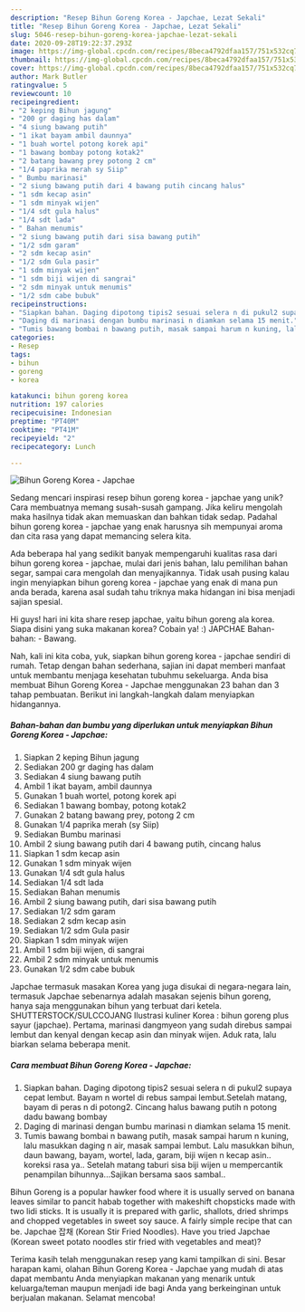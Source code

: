 ```yaml
---
description: "Resep Bihun Goreng Korea - Japchae, Lezat Sekali"
title: "Resep Bihun Goreng Korea - Japchae, Lezat Sekali"
slug: 5046-resep-bihun-goreng-korea-japchae-lezat-sekali
date: 2020-09-28T19:22:37.293Z
image: https://img-global.cpcdn.com/recipes/8beca4792dfaa157/751x532cq70/bihun-goreng-korea-japchae-foto-resep-utama.jpg
thumbnail: https://img-global.cpcdn.com/recipes/8beca4792dfaa157/751x532cq70/bihun-goreng-korea-japchae-foto-resep-utama.jpg
cover: https://img-global.cpcdn.com/recipes/8beca4792dfaa157/751x532cq70/bihun-goreng-korea-japchae-foto-resep-utama.jpg
author: Mark Butler
ratingvalue: 5
reviewcount: 10
recipeingredient:
- "2 keping Bihun jagung"
- "200 gr daging has dalam"
- "4 siung bawang putih"
- "1 ikat bayam ambil daunnya"
- "1 buah wortel potong korek api"
- "1 bawang bombay potong kotak2"
- "2 batang bawang prey potong 2 cm"
- "1/4 paprika merah sy Siip"
- " Bumbu marinasi"
- "2 siung bawang putih dari 4 bawang putih cincang halus"
- "1 sdm kecap asin"
- "1 sdm minyak wijen"
- "1/4 sdt gula halus"
- "1/4 sdt lada"
- " Bahan menumis"
- "2 siung bawang putih dari sisa bawang putih"
- "1/2 sdm garam"
- "2 sdm kecap asin"
- "1/2 sdm Gula pasir"
- "1 sdm minyak wijen"
- "1 sdm biji wijen di sangrai"
- "2 sdm minyak untuk menumis"
- "1/2 sdm cabe bubuk"
recipeinstructions:
- "Siapkan bahan. Daging dipotong tipis2 sesuai selera n di pukul2 supaya cepat lembut. Bayam n wortel di rebus sampai lembut.Setelah matang, bayam di peras n di potong2. Cincang halus bawang putih n potong dadu bawang bombay"
- "Daging di marinasi dengan bumbu marinasi n diamkan selama 15 menit."
- "Tumis bawang bombai n bawang putih, masak sampai harum n kuning, lalu masukkan daging n air, masak sampai lembut. Lalu masukkan bihun, daun bawang, bayam, wortel, lada, garam, biji wijen n kecap asin.. koreksi rasa ya.. Setelah matang taburi sisa biji wijen u mempercantik penampilan bihunnya...Sajikan bersama saos sambal.."
categories:
- Resep
tags:
- bihun
- goreng
- korea

katakunci: bihun goreng korea 
nutrition: 197 calories
recipecuisine: Indonesian
preptime: "PT40M"
cooktime: "PT41M"
recipeyield: "2"
recipecategory: Lunch

---
```



![Bihun Goreng Korea - Japchae](https://img-global.cpcdn.com/recipes/8beca4792dfaa157/751x532cq70/bihun-goreng-korea-japchae-foto-resep-utama.jpg)

Sedang mencari inspirasi resep bihun goreng korea - japchae yang unik? Cara membuatnya memang susah-susah gampang. Jika keliru mengolah maka hasilnya tidak akan memuaskan dan bahkan tidak sedap. Padahal bihun goreng korea - japchae yang enak harusnya sih mempunyai aroma dan cita rasa yang dapat memancing selera kita.

Ada beberapa hal yang sedikit banyak mempengaruhi kualitas rasa dari bihun goreng korea - japchae, mulai dari jenis bahan, lalu pemilihan bahan segar, sampai cara mengolah dan menyajikannya. Tidak usah pusing kalau ingin menyiapkan bihun goreng korea - japchae yang enak di mana pun anda berada, karena asal sudah tahu triknya maka hidangan ini bisa menjadi sajian spesial.

Hi guys! hari ini kita share resep japchae, yaitu bihun goreng ala korea. Siapa disini yang suka makanan korea? Cobain ya! :) JAPCHAE Bahan-bahan: - Bawang.


Nah, kali ini kita coba, yuk, siapkan bihun goreng korea - japchae sendiri di rumah. Tetap dengan bahan sederhana, sajian ini dapat memberi manfaat untuk membantu menjaga kesehatan tubuhmu sekeluarga. Anda bisa membuat Bihun Goreng Korea - Japchae menggunakan 23 bahan dan 3 tahap pembuatan. Berikut ini langkah-langkah dalam menyiapkan hidangannya.

<!--inarticleads1-->

##### Bahan-bahan dan bumbu yang diperlukan untuk menyiapkan Bihun Goreng Korea - Japchae:

1. Siapkan 2 keping Bihun jagung
1. Sediakan 200 gr daging has dalam
1. Sediakan 4 siung bawang putih
1. Ambil 1 ikat bayam, ambil daunnya
1. Gunakan 1 buah wortel, potong korek api
1. Sediakan 1 bawang bombay, potong kotak2
1. Gunakan 2 batang bawang prey, potong 2 cm
1. Gunakan 1/4 paprika merah (sy Siip)
1. Sediakan  Bumbu marinasi
1. Ambil 2 siung bawang putih dari 4 bawang putih, cincang halus
1. Siapkan 1 sdm kecap asin
1. Gunakan 1 sdm minyak wijen
1. Gunakan 1/4 sdt gula halus
1. Sediakan 1/4 sdt lada
1. Sediakan  Bahan menumis
1. Ambil 2 siung bawang putih, dari sisa bawang putih
1. Sediakan 1/2 sdm garam
1. Sediakan 2 sdm kecap asin
1. Sediakan 1/2 sdm Gula pasir
1. Siapkan 1 sdm minyak wijen
1. Ambil 1 sdm biji wijen, di sangrai
1. Ambil 2 sdm minyak untuk menumis
1. Gunakan 1/2 sdm cabe bubuk


Japchae termasuk masakan Korea yang juga disukai di negara-negara lain, termasuk Japchae sebenarnya adalah masakan sejenis bihun goreng, hanya saja menggunakan bihun yang terbuat dari ketela. SHUTTERSTOCK/SULCCOJANG Ilustrasi kuliner Korea : bihun goreng plus sayur (japchae). Pertama, marinasi dangmyeon yang sudah direbus sampai lembut dan kenyal dengan kecap asin dan minyak wijen. Aduk rata, lalu biarkan selama beberapa menit. 

<!--inarticleads2-->

##### Cara membuat Bihun Goreng Korea - Japchae:

1. Siapkan bahan. Daging dipotong tipis2 sesuai selera n di pukul2 supaya cepat lembut. Bayam n wortel di rebus sampai lembut.Setelah matang, bayam di peras n di potong2. Cincang halus bawang putih n potong dadu bawang bombay
1. Daging di marinasi dengan bumbu marinasi n diamkan selama 15 menit.
1. Tumis bawang bombai n bawang putih, masak sampai harum n kuning, lalu masukkan daging n air, masak sampai lembut. Lalu masukkan bihun, daun bawang, bayam, wortel, lada, garam, biji wijen n kecap asin.. koreksi rasa ya.. Setelah matang taburi sisa biji wijen u mempercantik penampilan bihunnya...Sajikan bersama saos sambal..


Bihun Goreng is a popular hawker food where it is usually served on banana leaves similar to pancit habab together with makeshift chopsticks made with two lidi sticks. It is usually it is prepared with garlic, shallots, dried shrimps and chopped vegetables in sweet soy sauce. A fairly simple recipe that can be. Japchae 잡채 (Korean Stir Fried Noodles). Have you tried Japchae (Korean sweet potato noodles stir fried with vegetables and meat)? 

Terima kasih telah menggunakan resep yang kami tampilkan di sini. Besar harapan kami, olahan Bihun Goreng Korea - Japchae yang mudah di atas dapat membantu Anda menyiapkan makanan yang menarik untuk keluarga/teman maupun menjadi ide bagi Anda yang berkeinginan untuk berjualan makanan. Selamat mencoba!
